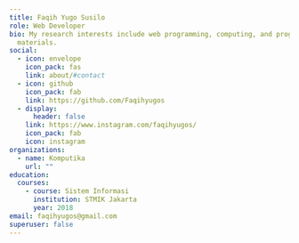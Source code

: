 ```yaml
---
title: Faqih Yugo Susilo
role: Web Developer
bio: My research interests include web programming, computing, and programmable
  materials.
social:
  - icon: envelope
    icon_pack: fas
    link: about/#contact
  - icon: github
    icon_pack: fab
    link: https://github.com/Faqihyugos
  - display:
      header: false
    link: https://www.instagram.com/faqihyugos/
    icon_pack: fab
    icon: instagram
organizations:
  - name: Komputika
    url: ""
education:
  courses:
    - course: Sistem Informasi
      institution: STMIK Jakarta
      year: 2018
email: faqihyugos@gmail.com
superuser: false
---
```

